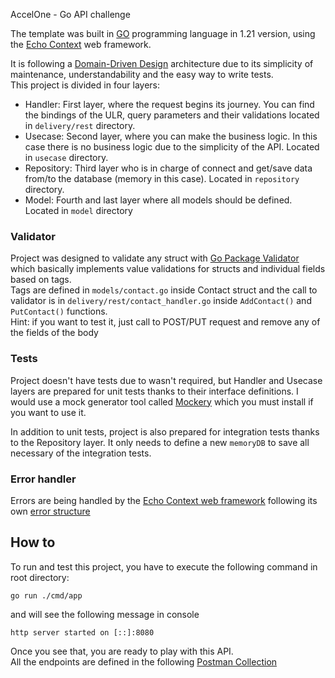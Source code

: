AccelOne - Go API challenge

The template was built in [GO](https://github.com/golang/go) programming language in 1.21 version, using the [Echo Context](https://github.com/labstack/echo) web framework.

It is following a [Domain-Driven Design](https://en.wikipedia.org/wiki/Domain-driven_design) architecture due to its simplicity of maintenance, understandability and the easy way to write tests.  
This project is divided in four layers:
* Handler: First layer, where the request begins its journey. You can find the bindings of the ULR, query parameters and their validations located in `delivery/rest` directory.
* Usecase: Second layer, where you can make the business logic. In this case there is no business logic due to the simplicity of the API. Located in `usecase` directory.
* Repository: Third layer who is in charge of connect and get/save data from/to the database (memory in this case). Located in `repository` directory.
* Model: Fourth and last layer where all models should be defined. Located in `model` directory

### Validator

Project was designed to validate any struct with [Go Package Validator](https://pkg.go.dev/github.com/go-playground/validator/v10)
which basically implements value validations for structs and individual fields based on tags.  
Tags are defined in `models/contact.go` inside Contact struct and the call to validator is in `delivery/rest/contact_handler.go` inside `AddContact()` and `PutContact()` functions.  
Hint: if you want to test it, just call to POST/PUT request and remove any of the fields of the body

### Tests

Project doesn't have tests due to wasn't required, but Handler and Usecase layers are prepared for unit tests thanks to their interface definitions.
I would use a mock generator tool called [Mockery](https://vektra.github.io/mockery/latest/) which you must install if you want to use it.

In addition to unit tests, project is also prepared for integration tests thanks to the Repository layer. It only needs to define a new `memoryDB` to save all necessary of the integration tests.

### Error handler

Errors are being handled by the [Echo Context web framework](https://github.com/labstack/echo) following its own [error structure](https://echo.labstack.com/docs/error-handling)  

## How to

To run and test this project, you have to execute the following command in root directory:
```
go run ./cmd/app
```
and will see the following message in console
```
http server started on [::]:8080
```

Once you see that, you are ready to play with this API.  
All the endpoints are defined in the following [Postman Collection](https://www.postman.com/dvillarruel/workspace/accelone/collection/4793868-15064db0-9aa1-4f62-91ee-5336825d5d08?action=share&creator=4793868)
